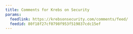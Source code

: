 ```yaml
---
title: Comments for Krebs on Security
params:
  feedlink: https://krebsonsecurity.com/comments/feed/
  feedid: 80f18f27cf0798f953f519837cdc15ef
---
```


